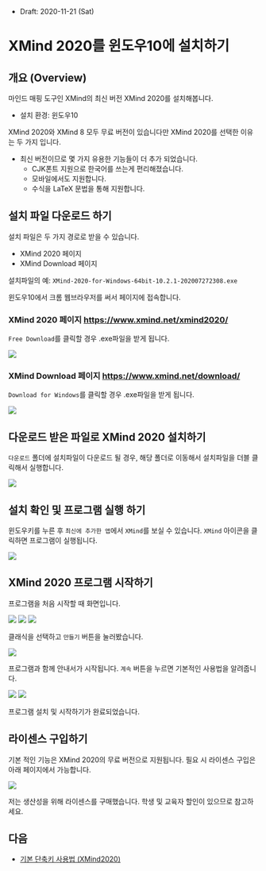 * Draft: 2020-11-21 (Sat)

# XMind 2020를 윈도우10에 설치하기

## 개요 (Overview)

마인드 매핑 도구인 XMind의 최신 버전 XMind 2020를 설치해봅니다. 

* 설치 환경: 윈도우10

XMind 2020와 XMind 8 모두 무료 버전이 있습니다만 XMind 2020를 선택한 이유는 두 가지 입니다.

* 최신 버전이므로 몇 가지 유용한 기능들이 더 추가 되었습니다.
  * CJK폰트 지원으로 한국어를 쓰는게 편리해졌습니다.
  * 모바일에서도 지원합니다.
  * 수식을 LaTeX 문법을 통해 지원합니다.

## 설치 파일 다운로드 하기

설치 파일은 두 가지 경로로 받을 수 있습니다. 

* XMind 2020 페이지
* XMind Download 페이지

설치파일의 예: `XMind-2020-for-Windows-64bit-10.2.1-202007272308.exe`

윈도우10에서 크롬 웹브라우저를 써서 페이지에 접속합니다.

### XMind 2020 페이지 https://www.xmind.net/xmind2020/

`Free Download`를 클릭할 경우 .exe파일을 받게 됩니다.

<img src='images/xmind-homepage-xmind2020_page.png'>

### XMind Download 페이지 https://www.xmind.net/download/

`Download for Windows`를 클릭할 경우 .exe파일을 받게 됩니다.

<img src='images/xmind-homepage-download_page-win10.png'>

## 다운로드 받은 파일로 XMind 2020 설치하기

`다운로드` 폴더에 설치파일이 다운로드 될 경우, 해당 폴더로 이동해서 설치파일을 더블 클릭해서 실행합니다.

<img src='images/xmind-installation-win10.png'>

## 설치 확인 및 프로그램 실행 하기

윈도우키를 누른 후 `최신에 추가한 앱`에서 `XMind`를 보실 수 있습니다. `XMind` 아이콘을 클릭하면 프로그램이 실행됩니다.

<img src='images/xmind-installation-win10-launching_the_program.png'>

## XMind 2020 프로그램 시작하기

프로그램을 처음 시작할 때 화면입니다.

<img src='images/xmind2020-first_launch-1.png'>

<img src='images/xmind2020-first_launch-2.png'>

<img src='images/xmind2020-first_launch-3.png'>



클래식을 선택하고 `만들기` 버튼을 눌러봤습니다.

<img src='images/xmind2020-first_launch-4.png'>

프로그램과 함께 안내서가 시작됩니다. `계속` 버튼을 누르면 기본적인 사용법을 알려줍니다.

<img src='images/xmind2020-first_launch-5.png'>

<img src='images/xmind2020-first_launch-6.png'>

프로그램 설치 및 시작하기가 완료되었습니다.

## 라이센스 구입하기

기본 적인 기능은 XMind 2020의 무료 버전으로 지원됩니다. 필요 시 라이센스 구입은 아래 페이지에서 가능합니다. 

<img src='images/xmind-pricing-xmind2020.png'>

저는 생산성을 위해 라이센스를 구매했습니다. 학생 및 교육자 할인이 있으므로 참고하세요.

## 다음

* [기본 단축키 사용법 (XMind2020)](how_to/use_the_basic_shortcuts_on_xmind2020.md)
